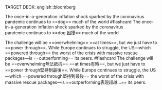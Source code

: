 TARGET DECK: english::bloomberg

The once-in-a-generation inflation shock sparked by the coronavirus pandemic continues to ==dog== much of the world #flashcard
The once-in-a-generation inflation shock sparked by the coronavirus pandemic continues to ==dog 困擾== much of the world 
<!--ID: 1716831550907-->

The challenge will be ==overwhelming== ==at times==, but we just have to ==power through==.
While Europe continues to struggle, the US—which ==powered through== the worst of the crisis with massive rescue packages—is ==outperforming== its peers. #flashcard 
The challenge will be ==overwhelming無法抵抗== ==at times有時==, but we just have to ==power through堅持到最後==.
While Europe continues to struggle, the US—which ==powered through堅持到最後== the worst of the crisis with massive rescue packages—is ==outperforming表現超越...== its peers.
<!--ID: 1716832281684-->



